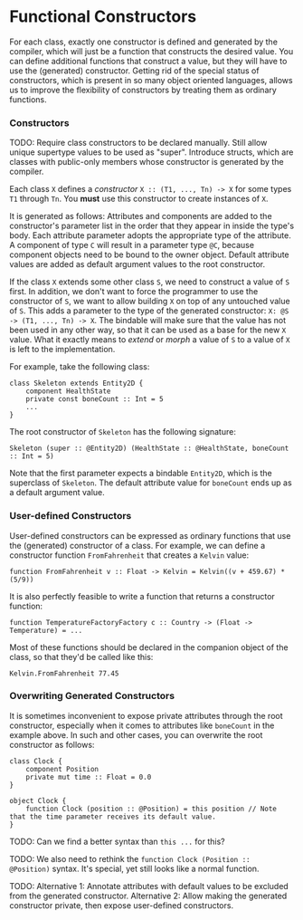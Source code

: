 # Functional Constructors

For each class, exactly one constructor is defined and generated by the compiler, which will just be a function that constructs the desired value. You can define additional functions that construct a value, but they will have to use the (generated) constructor. Getting rid of the special status of constructors, which is present in so many object oriented languages, allows us to improve the flexibility of constructors by treating them as ordinary functions.


### Constructors

TODO: Require class constructors to be declared manually. Still allow unique supertype values to be used as "super". 
      Introduce structs, which are classes with public-only members whose constructor is generated by the compiler.

Each class `X` defines a *constructor* `X :: (T1, ..., Tn) -> X` for some types `T1` through `Tn`. You **must** use this constructor to create instances of `X`.

It is generated as follows: Attributes and components are added to the constructor's parameter list in the order that they appear in inside the type's body. Each attribute parameter adopts the appropriate type of the attribute. A component of type `C` will result in a parameter type `@C`, because component objects need to be bound to the owner object. Default attribute values are added as default argument values to the root constructor.

If the class `X` extends some other class `S`, we need to construct a value of `S` first. In addition, we don't want to force the programmer to use the constructor of `S`,  we want to allow building `X` on top of any untouched value of `S`. This adds a parameter to the type of the generated constructor: `X: @S -> (T1, ..., Tn) -> X`. The bindable will make sure that the value has not been used in any other way, so that it can be used as a base for the new `X` value. What it exactly means to *extend* or *morph* a value of `S` to a value of `X` is left to the implementation.

For example, take the following class:

    class Skeleton extends Entity2D {
        component HealthState
        private const boneCount :: Int = 5
        ...
    }

The root constructor of `Skeleton` has the following signature:

    Skeleton (super :: @Entity2D) (HealthState :: @HealthState, boneCount :: Int = 5)

Note that the first parameter expects a bindable `Entity2D`, which is the superclass of `Skeleton`. The default attribute value for `boneCount` ends up as a default argument value.


### User-defined Constructors

User-defined constructors can be expressed as ordinary functions that use the (generated) constructor of a class. For example, we can define a constructor function `FromFahrenheit` that creates a `Kelvin` value:

    function FromFahrenheit v :: Float -> Kelvin = Kelvin((v + 459.67) * (5/9))

It is also perfectly feasible to write a function that returns a constructor function:

    function TemperatureFactoryFactory c :: Country -> (Float -> Temperature) = ...

Most of these functions should be declared in the companion object of the class, so that they'd be called like this:

    Kelvin.FromFahrenheit 77.45


### Overwriting Generated Constructors

It is sometimes inconvenient to expose private attributes through the root constructor, especially when it comes to attributes like `boneCount` in the example above. In such and other cases, you can overwrite the root constructor as follows:

    class Clock {
        component Position
        private mut time :: Float = 0.0
    }

    object Clock {
        function Clock (position :: @Position) = this position // Note that the time parameter receives its default value.
    }

TODO: Can we find a better syntax than `this ...` for this?

TODO: We also need to rethink the `function Clock (Position :: @Position)` syntax. It's special, yet still looks like a normal function.

TODO: Alternative 1: Annotate attributes with default values to be excluded from the generated constructor.
      Alternative 2: Allow making the generated constructor private, then expose user-defined constructors.
